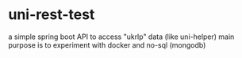 # uni-rest-test
a simple spring boot API to access "ukrlp" data (like uni-helper)
main purpose is to experiment with docker and no-sql (mongodb)


